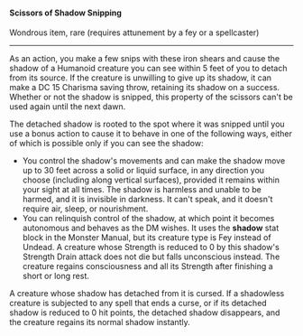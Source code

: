 #### Scissors of Shadow Snipping

Wondrous item, rare (requires attunement by a fey or a spellcaster)

---

As an action, you make a few snips with these iron shears and cause the shadow of a Humanoid creature you can see within 5 feet of you to detach from its source. If the creature is unwilling to give up its shadow, it can make a DC 15 Charisma saving throw, retaining its shadow on a success. Whether or not the shadow is snipped, this property of the scissors can't be used again until the next dawn.

The detached shadow is rooted to the spot where it was snipped until you use a bonus action to cause it to behave in one of the following ways, either of which is possible only if you can see the shadow:

- You control the shadow's movements and can make the shadow move up to 30 feet across a solid or liquid surface, in any direction you choose (including along vertical surfaces), provided it remains within your sight at all times. The shadow is harmless and unable to be harmed, and it is invisible in darkness. It can't speak, and it doesn't require air, sleep, or nourishment.
- You can relinquish control of the shadow, at which point it becomes autonomous and behaves as the DM wishes. It uses the **shadow** stat block in the Monster Manual, but its creature type is Fey instead of Undead. A creature whose Strength is reduced to 0 by this shadow's Strength Drain attack does not die but falls unconscious instead. The creature regains consciousness and all its Strength after finishing a short or long rest.

A creature whose shadow has detached from it is cursed. If a shadowless creature is subjected to any spell that ends a curse, or if its detached shadow is reduced to 0 hit points, the detached shadow disappears, and the creature regains its normal shadow instantly.